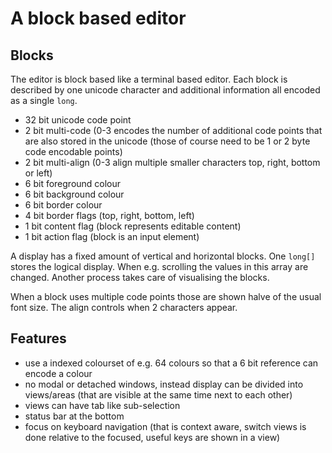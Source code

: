 A block based editor
===================

## Blocks
The editor is block based like a terminal based editor.
Each block is described by one unicode character and additional information all encoded as a single `long`.

- 32 bit unicode code point
- 2 bit multi-code (0-3 encodes the number of additional code points that are also stored in the unicode (those of course need to be 1 or 2 byte code encodable points)
- 2 bit multi-align (0-3 align multiple smaller characters top, right, bottom or left)
- 6 bit foreground colour
- 6 bit background colour
- 6 bit border colour
- 4 bit border flags (top, right, bottom, left)
- 1 bit content flag (block represents editable content)
- 1 bit action flag (block is an input element)

A display has a fixed amount of vertical and horizontal blocks.
One `long[]` stores the logical display. When e.g. scrolling the values in this array are changed. Another process takes care of visualising the blocks.

When a block uses multiple code points those are shown halve of the usual font size. The align controls when 2 characters appear.

## Features
- use a indexed colourset of e.g. 64 colours so that a 6 bit reference can encode a colour
- no modal or detached windows, instead display can be divided into views/areas (that are visible at the same time next to each other)
- views can have tab like sub-selection
- status bar at the bottom
- focus on keyboard navigation (that is context aware, switch views is done relative to the focused, useful keys are shown in a view)

